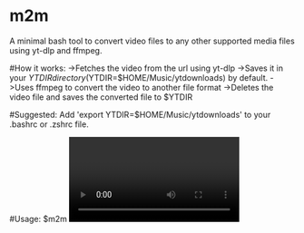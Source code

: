 # m2m
A minimal bash tool to convert video files to any other supported media files using yt-dlp and ffmpeg.

#How it works:
->Fetches the video from the url using yt-dlp
->Saves it in your $YTDIR directory ($YTDIR=$HOME/Music/ytdownloads) by default.
->Uses ffmpeg to convert the video to another file format
->Deletes the video file and saves the converted file to $YTDIR

#Suggested:
Add 'export YTDIR=$HOME/Music/ytdownloads' to your .bashrc or .zshrc file.

#Usage:
$m2m <VIDEO URL> <Output file WITH extension>
